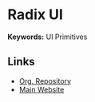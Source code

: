 # Radix UI

**Keywords:** UI Primitives

## Links

- [Org. Repository](https://github.com/radix-ui)
- [Main Website](https://radix-ui.com)
